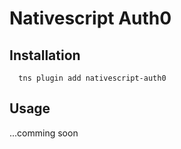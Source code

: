 # Nativescript Auth0 

## Installation
``` terminal
  tns plugin add nativescript-auth0
```

## Usage
...comming soon